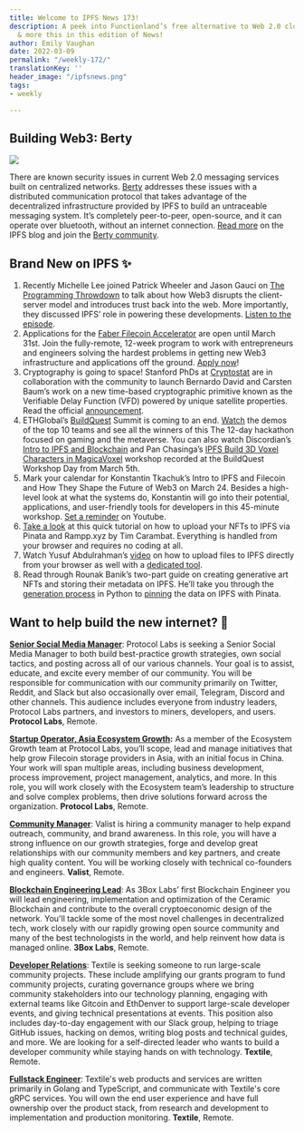 ```yaml
---
title: Welcome to IPFS News 173!
description: A peek into Functionland’s free alternative to Web 2.0 cloud applications
  & more this in this edition of News!
author: Emily Vaughan
date: 2022-03-09
permalink: "/weekly-172/"
translationKey: ''
header_image: "/ipfsnews.png"
tags:
- weekly

---
```

## **Building Web3: Berty**

![](../assets/143057346-d60efc95-680d-4ade-a4ab-3320de5c42bd.png)

There are known security issues in current Web 2.0 messaging services built on centralized networks. [Berty](https://berty.tech/) addresses these issues with a distributed communication protocol that takes advantage of the decentralized infrastructure provided by IPFS to build an untraceable messaging system. It’s completely peer-to-peer, open-source, and it can operate over bluetooth, without an internet connection. [Read more](https://blog.ipfs.io/2022-03-11-berty/) on the IPFS blog and join the [Berty community](https://berty.tech/community).

## **Brand New on IPFS ✨**

1. Recently Michelle Lee joined Patrick Wheeler and Jason Gauci on [The Programming Throwdown](https://www.programmingthrowdown.com/2022/03/129-web-30-breaking-free-from-client.html) to talk about how Web3 disrupts the client-server model and introduces trust back into the web. More importantly, they discussed IPFS’ role in powering these developments. [Listen to the episode](https://www.programmingthrowdown.com/2022/03/129-web-30-breaking-free-from-client.html).
2. Applications for the [Faber Filecoin Accelerator](https://filecoin.faber.vc/) are open until March 31st. Join the fully-remote, 12-week program to work with entrepreneurs and engineers solving the hardest problems in getting new Web3 infrastructure and applications off the ground. [Apply now](https://docs.google.com/forms/d/e/1FAIpQLScNVB9IFo58k3fY3pEDnF4eHybye-9MywIAFmTcsJZjvC4HwA/viewform?usp=pp_url)!
3. Cryptography is going to space! Stanford PhDs at [Cryptostat](https://www.cryptosat.io/) are in collaboration with the community to launch Bernardo David and Carsten Baum’s work on a new time-based cryptographic primitive known as the Verifiable Delay Function (VFD) powered by unique satellite properties. Read the official [announcement](https://medium.com/cryptosatellite/cryptosat-and-protocol-labs-collaborate-to-take-cryptography-to-space-e5d78e89cdfe).
4. ETHGlobal’s [BuildQuest](https://buildquest.ethglobal.com/) Summit is coming to an end. [Watch](https://ethglobal.tv/buildquest-finale-e6eda9b3) the demos of the top 10 teams and see all the winners of this The 12-day hackathon focused on gaming and the metaverse. You can also watch Discordian’s [Intro to IPFS and Blockchain](https://www.youtube.com/watch?v=wJO-1PIOmYw) and Pan Chasinga’s [IPFS Build 3D Voxel Characters in MagicaVoxel](https://www.youtube.com/watch?v=xFakIp8l-AA) workshop recorded at the BuildQuest Workshop Day from March 5th.
5. Mark your calendar for Konstantin Tkachuk’s Intro to IPFS and Filecoin and How They Shape the Future of Web3 on March 24. Besides a high-level look at what the systems do, Konstantin will go into their potential, applications, and user-friendly tools for developers in this 45-minute workshop. [Set a reminder](https://www.youtube.com/watch?v=WPfPIjN8nHo) on Youtube.
6. [Take a look](https://www.youtube.com/watch?v=0dB085fAJMQ) at this quick tutorial on how to upload your NFTs to IPFS via Pinata and Rampp.xyz by Tim Carambat. Everything is handled from your browser and requires no coding at all.
7. Watch Yusuf Abdulrahman’s [video](https://www.youtube.com/watch?v=nOpUJgOrALg) on how to upload files to IPFS directly from your browser as well with a [dedicated tool](https://anarkrypto.github.io/upload-files-to-ipfs-from-browser-panel/public/#).
8. Read through Rounak Banik’s two-part guide on creating generative art NFTs and storing their metadata on IPFS. He’ll take you through the [generation process](https://dev.to/rounakbanik/create-generative-nft-art-with-rarities-1n6f) in Python to [pinning](https://dev.to/rounakbanik/working-with-nft-metadata-ipfs-and-pinata-3ieh) the data on IPFS with Pinata.

## **Want to help build the new internet? 💼**

[**Senior Social Media Manager**](https://boards.greenhouse.io/protocollabs/jobs/4282182004): Protocol Labs is seeking a Senior Social Media Manager to both build best-practice growth strategies, own social tactics, and posting across all of our various channels. Your goal is to assist, educate, and excite every member of our community. You will be responsible for communication with our community primarily on Twitter, Reddit, and Slack but also occasionally over email, Telegram, Discord and other channels. This audience includes everyone from industry leaders, Protocol Labs partners, and investors to miners, developers, and users. **Protocol Labs**, Remote.

[**Startup Operator, Asia Ecosystem Growth**](https://boards.greenhouse.io/protocollabs/jobs/4382529004)**:** As a member of the Ecosystem Growth team at Protocol Labs, you’ll scope, lead and manage initiatives that help grow Filecoin storage providers in Asia, with an initial focus in China. Your work will span multiple areas, including business development, process improvement, project management, analytics, and more. In this role, you will work closely with the Ecosystem team’s leadership to structure and solve complex problems, then drive solutions forward across the organization. **Protocol Labs**, Remote.

[**Community Manager**](https://valist.io/roles/community-manager.pdf): Valist is hiring a community manager to help expand outreach, community, and brand awareness. In this role, you will have a strong influence on our growth strategies, forge and develop great relationships with our community members and key partners, and create high quality content. You will be working closely with technical co-founders and engineers. **Valist**, Remote.

[**Blockchain Engineering Lead**](https://jobs.lever.co/3box/bdbda170-a119-4842-84e8-e208b94f4c52): As 3Box Labs’ first Blockchain Engineer you will lead engineering, implementation and optimization of the Ceramic Blockchain and contribute to the overall cryptoeconomic design of the network. You'll tackle some of the most novel challenges in decentralized tech, work closely with our rapidly growing open source community and many of the best technologists in the world, and help reinvent how data is managed online. **3Box Labs**, Remote.

[**Developer Relations**](https://boards.greenhouse.io/textileio/jobs/4075619004): Textile is seeking someone to run large-scale community projects. These include amplifying our grants program to fund community projects, curating governance groups where we bring community stakeholders into our technology planning, engaging with external teams like Gitcoin and EthDenver to support large-scale developer events, and giving technical presentations at events. This position also includes day-to-day engagement with our Slack group, helping to triage GitHub issues, hacking on demos, writing blog posts and technical guides, and more. We are looking for a self-directed leader who wants to build a developer community while staying hands on with technology. **Textile**, Remote.

[**Fullstack Engineer**](https://boards.greenhouse.io/textileio/jobs/4017984004): Textile's web products and services are written primarily in Golang and TypeScript, and communicate with Textile's core gRPC services. You will own the end user experience and have full ownership over the product stack, from research and development to implementation and production monitoring. **Textile**, Remote.